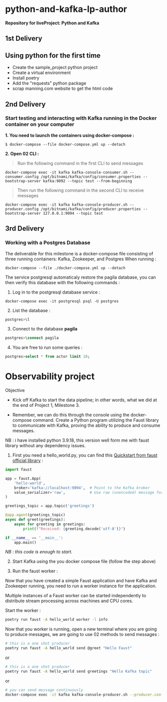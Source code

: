 # python-and-kafka-lp-author
**Repository for liveProject: Python and Kafka**


## 1st Delivery 

## Using python for the first time

* Create the sample_project python project
* Create a virtual environment 
* Install poetry 
* Add the "requests" python package
* scrap manning.com website to get the html code 

## 2nd Delivery 

### Start testing and interacting with Kafka running in the Docker container on your computer

**1. You need to launch the containers using docker-compose :**

```docker
$ docker-compose --file docker-compose.yml up --detach
```

**2. Open 02 CLI :**

>Run the following command in the first CLI to send messages
```docker 
docker-compose exec -it kafka kafka-console-consumer.sh --consumer.config /opt/bitnami/kafka/config/consumer.properties --bootstrap-server kafka:9092 --topic test --from-beginning
```
>Then run the following command in the second CLI to receive messages  
```docker 
docker-compose exec -it kafka kafka-console-producer.sh --producer.config /opt/bitnami/kafka/config/producer.properties --bootstrap-server 127.0.0.1:9094 --topic test
```

## 3rd Delivery 

### Working with a Postgres Database

The deliverable for this milestone is a docker-compose file consisting of three running containers: Kafka, Zookeeper, and Postgres
When running :
```docker
docker-compose --file ./docker-compose.yml up --detach 
```
The service postgresql automaticaly restore the pagila database, you can then verify this database with the following commands :

1. Log in to the postgresql database service   : 
```docker
docker-compose exec -it postgresql psql -U postgres
```
2. List the database :
```sql
postgres>\l
```
3. Connect to the database **pagila**
```sql
postgres>\connect pagila
```
4. You are free to run some queries : 
```sql
postgres>select * from actor limit 10;
```

# Observability project

Objective

* Kick off Kafka to start the data pipeline; in other words, what we did at the end of Project 1, Milestone 3.

* Remember, we can do this through the console using the docker-compose command.
Create a Python program utilizing the Faust library to communicate with Kafka, proving the ability to produce and consume messages.

NB : i have installed python 3.9.18, this version well form me with faust library without any dependency issues. 

1. First you need a hello_world.py, you can find this [Quickstart from faust official library](https://faust.readthedocs.io/en/latest/playbooks/quickstart.html#quickstart) :
```python
import faust

app = faust.App(
    'hello-world',
    broker='kafka://localhost:9094',  # Point to the Kafka broker
    value_serializer='raw',           # Use raw (unencoded) message format
)

greetings_topic = app.topic('greetings')

@app.agent(greetings_topic)
async def greet(greetings):
    async for greeting in greetings:
        print(f"Received: {greeting.decode('utf-8')}")

if __name__ == '__main__':
    app.main()
```

_NB : this code is enough to start._  

2. Start Kafka using the you docker compose file (follow the step above)

3. Run the faust worker : 

Now that you have created a simple Faust application and have Kafka and Zookeeper running, you need to run a worker instance for the application.

Multiple instances of a Faust worker can be started independently to distribute stream processing across machines and CPU cores.

Start the worker :
```bash
poetry run faust -A hello_world worker -l info
```
Now that you worker is running, open a new terminal where you are going to produce messages, we are going to use 02 methods to send messages : 
```bash
# this is a one shot producer
poetry run faust -A hello_world send @greet "Hello Faust"
```
or

```bash 
# this is a one shot producer 
poetry run faust -A hello_world send greetings "Hello Kafka topic"
```
or

```bash
# you can send message continuously 
docker-compose exec -it kafka kafka-console-producer.sh --producer.config /opt/bitnami/kafka/config/producer.properties --bootstrap-server 127.0.0.1:9094 --topic greetings
```
